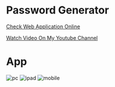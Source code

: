 # Password Generator

<p><a href="https://nika-chinchaladze.github.io/Password_Generator/">Check Web Application Online</a></p>
<p><a href="https://www.youtube.com/watch?v=LQEkLAmS76U">Watch Video On My Youtube Channel</a></p>

# App
![pc](https://user-images.githubusercontent.com/106172218/211373110-5f4493d0-74fd-4f69-90eb-b63f125d4933.jpg)
![ipad](https://user-images.githubusercontent.com/106172218/211373122-b05b7ff7-f5e3-4652-ac6c-6efab23afa91.jpg)
![mobile](https://user-images.githubusercontent.com/106172218/211373132-05cb1c49-efb7-4b6c-9c52-91ef6e9e4a49.jpg)

